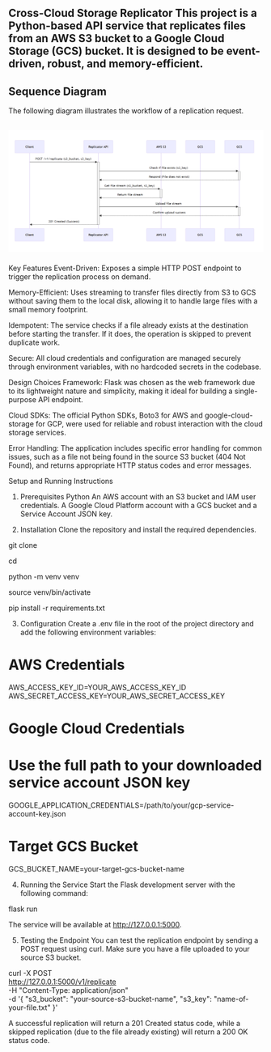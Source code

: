 Cross-Cloud Storage Replicator
This project is a Python-based API service that replicates files from an AWS S3 bucket to a Google Cloud Storage (GCS) bucket. It is designed to be event-driven, robust, and memory-efficient.
---
## Sequence Diagram

The following diagram illustrates the workflow of a replication request.

![Sequence Diagram](screenshots/sequence_diagram.png)
---
Key Features
Event-Driven: Exposes a simple HTTP POST endpoint to trigger the replication process on demand.

Memory-Efficient: Uses streaming to transfer files directly from S3 to GCS without saving them to the local disk, allowing it to handle large files with a small memory footprint.

Idempotent: The service checks if a file already exists at the destination before starting the transfer. If it does, the operation is skipped to prevent duplicate work.

Secure: All cloud credentials and configuration are managed securely through environment variables, with no hardcoded secrets in the codebase.

Design Choices
Framework: Flask was chosen as the web framework due to its lightweight nature and simplicity, making it ideal for building a single-purpose API endpoint.

Cloud SDKs: The official Python SDKs, Boto3 for AWS and google-cloud-storage for GCP, were used for reliable and robust interaction with the cloud storage services.

Error Handling: The application includes specific error handling for common issues, such as a file not being found in the source S3 bucket (404 Not Found), and returns appropriate HTTP status codes and error messages.

Setup and Running Instructions
1. Prerequisites
Python
An AWS account with an S3 bucket and IAM user credentials.
A Google Cloud Platform account with a GCS bucket and a Service Account JSON key.

2. Installation
Clone the repository and install the required dependencies.

git clone <your-repository-url>

cd <repository-name>

python -m venv venv

source venv/bin/activate

pip install -r requirements.txt

3. Configuration
Create a .env file in the root of the project directory and add the following environment variables:

# AWS Credentials
AWS_ACCESS_KEY_ID=YOUR_AWS_ACCESS_KEY_ID
AWS_SECRET_ACCESS_KEY=YOUR_AWS_SECRET_ACCESS_KEY

# Google Cloud Credentials
# Use the full path to your downloaded service account JSON key
GOOGLE_APPLICATION_CREDENTIALS=/path/to/your/gcp-service-account-key.json

# Target GCS Bucket
GCS_BUCKET_NAME=your-target-gcs-bucket-name

4. Running the Service
Start the Flask development server with the following command:

flask run

The service will be available at http://127.0.0.1:5000.

5. Testing the Endpoint
You can test the replication endpoint by sending a POST request using curl. Make sure you have a file uploaded to your source S3 bucket.

curl -X POST \
  http://127.0.0.1:5000/v1/replicate \
  -H "Content-Type: application/json" \
  -d '{
        "s3_bucket": "your-source-s3-bucket-name",
        "s3_key": "name-of-your-file.txt"
      }'

A successful replication will return a 201 Created status code, while a skipped replication (due to the file already existing) will return a 200 OK status code.
